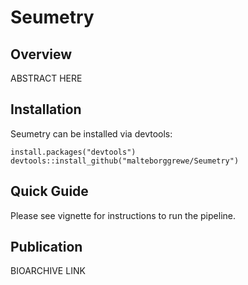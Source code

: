 # Seumetry
## Overview
ABSTRACT HERE

## Installation
Seumetry can be installed via devtools:
```{r}
install.packages("devtools")
devtools::install_github("malteborggrewe/Seumetry")
```

## Quick Guide
Please see vignette for instructions to run the pipeline.

## Publication
BIOARCHIVE LINK

